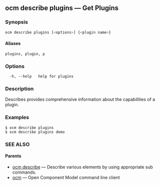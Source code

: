 ## ocm describe plugins &mdash; Get Plugins

### Synopsis

```bash
ocm describe plugins [<options>] {<plugin name>}
```

#### Aliases

```text
plugins, plugin, p
```

### Options

```
  -h, --help   help for plugins
```

### Description

Describes provides comprehensive information about the capabilities of
a plugin.

### Examples

```
$ ocm describe plugins
$ ocm describe plugins demo
```

### SEE ALSO

#### Parents

* [ocm describe](ocm_describe.md)	 &mdash; Describe various elements by using appropriate sub commands.
* [ocm](ocm.md)	 &mdash; Open Component Model command line client
